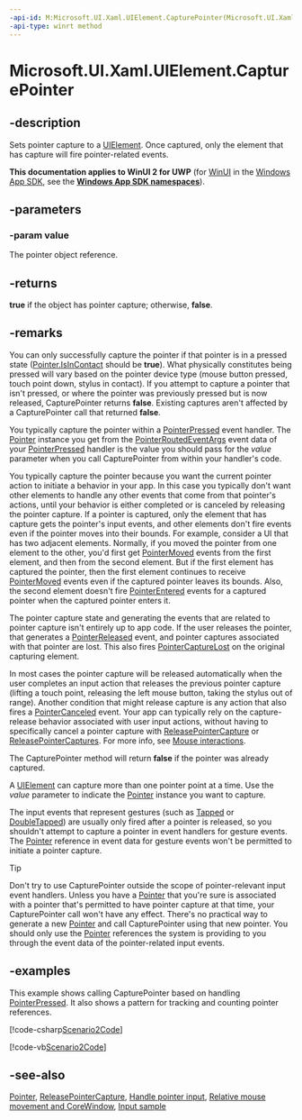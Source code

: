 ```yaml
---
-api-id: M:Microsoft.UI.Xaml.UIElement.CapturePointer(Microsoft.UI.Xaml.Input.Pointer)
-api-type: winrt method
---
```


<!-- Method syntax
public bool CapturePointer(Windows.UI.Xaml.Input.Pointer value)
-->

# Microsoft.UI.Xaml.UIElement.CapturePointer

## -description
Sets pointer capture to a [UIElement](uielement.md). Once captured, only the element that has capture will fire pointer-related events.

**This documentation applies to WinUI 2 for UWP** (for [WinUI](/windows/apps/winui/winui3/) in the [Windows App SDK](/windows/apps/windows-app-sdk/), see the **[Windows App SDK namespaces](/windows/windows-app-sdk/api/winrt/)**).

## -parameters
### -param value
The pointer object reference.

## -returns
**true** if the object has pointer capture; otherwise, **false**.

## -remarks
You can only successfully capture the pointer if that pointer is in a pressed state ([Pointer.IsInContact](../microsoft.ui.xaml.input/pointer_isincontact.md) should be **true**). What physically constitutes being pressed will vary based on the pointer device type (mouse button pressed, touch point down, stylus in contact). If you attempt to capture a pointer that isn't pressed, or where the pointer was previously pressed but is now released, CapturePointer returns **false**. Existing captures aren't affected by a CapturePointer call that returned **false**.

You typically capture the pointer within a [PointerPressed](uielement_pointerpressed.md) event handler. The [Pointer](../microsoft.ui.xaml.input/pointer.md) instance you get from the [PointerRoutedEventArgs](../microsoft.ui.xaml.input/pointerroutedeventargs.md) event data of your [PointerPressed](uielement_pointerpressed.md) handler is the value you should pass for the *value* parameter when you call CapturePointer from within your handler's code.

You typically capture the pointer because you want the current pointer action to initiate a behavior in your app. In this case you typically don't want other elements to handle any other events that come from that pointer's actions, until your behavior is either completed or is canceled by releasing the pointer capture. If a pointer is captured, only the element that has capture gets the pointer's input events, and other elements don't fire events even if the pointer moves into their bounds. For example, consider a UI that has two adjacent elements. Normally, if you moved the pointer from one element to the other, you'd first get [PointerMoved](uielement_pointermoved.md) events from the first element, and then from the second element. But if the first element has captured the pointer, then the first element continues to receive [PointerMoved](uielement_pointermoved.md) events even if the captured pointer leaves its bounds. Also, the second element doesn't fire [PointerEntered](uielement_pointerentered.md) events for a captured pointer when the captured pointer enters it.

The pointer capture state and generating the events that are related to pointer capture isn't entirely up to app code. If the user releases the pointer, that generates a [PointerReleased](uielement_pointerreleased.md) event, and pointer captures associated with that pointer are lost. This also fires [PointerCaptureLost](uielement_pointercapturelost.md) on the original capturing element.

In most cases the pointer capture will be released automatically when the user completes an input action that releases the previous pointer capture (lifting a touch point, releasing the left mouse button, taking the stylus out of range). Another condition that might release capture is any action that also fires a [PointerCanceled](uielement_pointercanceled.md) event. Your app can typically rely on the capture-release behavior associated with user input actions, without having to specifically cancel a pointer capture with [ReleasePointerCapture](uielement_releasepointercapture_851958174.md) or [ReleasePointerCaptures](uielement_releasepointercaptures_190109337.md). For more info, see [Mouse interactions](/windows/uwp/input-and-devices/mouse-interactions).

The CapturePointer method will return **false** if the pointer was already captured.


A [UIElement](uielement.md) can capture more than one pointer point at a time. Use the *value* parameter to indicate the [Pointer](../microsoft.ui.xaml.input/pointer.md) instance you want to capture.

The input events that represent gestures (such as [Tapped](uielement_tapped.md) or [DoubleTapped](uielement_doubletapped.md)) are usually only fired after a pointer is released, so you shouldn't attempt to capture a pointer in event handlers for gesture events. The [Pointer](../microsoft.ui.xaml.input/pointer.md) reference in event data for gesture events won't be permitted to initiate a pointer capture.



> [!TIP]
> Don't try to use CapturePointer outside the scope of pointer-relevant input event handlers. Unless you have a [Pointer](../microsoft.ui.xaml.input/pointer.md) that you're sure is associated with a pointer that's permitted to have pointer capture at that time, your CapturePointer call won't have any effect. There's no practical way to generate a new [Pointer](../microsoft.ui.xaml.input/pointer.md) and call CapturePointer using that new pointer. You should only use the [Pointer](../microsoft.ui.xaml.input/pointer.md) references the system is providing to you through the event data of the pointer-related input events.

## -examples
This example shows calling CapturePointer based on handling [PointerPressed](uielement_pointerpressed.md). It also shows a pattern for tracking and counting pointer references.



[!code-csharp[Scenario2Code](../microsoft.ui.xaml/code/input/csharp/Scenario2.xaml.cs#SnippetScenario2Code)]

[!code-vb[Scenario2Code](../microsoft.ui.xaml/code/input/vbnet/Scenario2.xaml.vb#SnippetScenario2Code)]

## -see-also
[Pointer](../microsoft.ui.xaml.input/pointer.md), [ReleasePointerCapture](uielement_releasepointercapture_851958174.md), [Handle pointer input](/windows/apps/design/input/handle-pointer-input), [Relative mouse movement and CoreWindow](/en-us/windows/uwp/gaming/relative-mouse-movement), [Input sample](https://github.com/microsoftarchive/msdn-code-gallery-microsoft/tree/master/Official%20Windows%20Platform%20Sample/Input%20XAML%20user%20input%20events%20sample)
